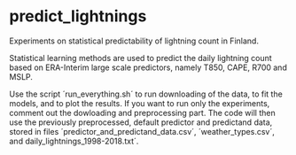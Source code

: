 # predict_lightnings
Experiments on statistical predictability of lightning count in Finland.

Statistical learning methods are used to predict the daily lightning count based on ERA-Interim large scale predictors, namely T850, CAPE, R700 and MSLP.

Use the script ´run_everything.sh´ to run downloading of the data, to fit the models, and to plot the results. If you want to run only the experiments, comment out the dowloading and preprocessing part. The code will then use the previously preprocessed, default predictor and predictand data, stored in files ´predictor_and_predictand_data.csv´, ´weather_types.csv´, and daily_lightnings_1998-2018.txt´.
